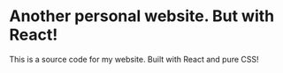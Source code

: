 # Another personal website. But with React!

This is a source code for my website. Built with React and pure CSS!
